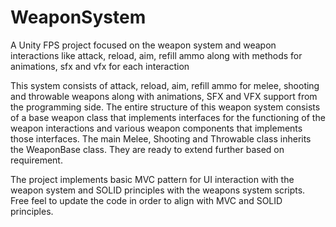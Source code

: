 # WeaponSystem
A Unity FPS project focused on the weapon system and weapon interactions like attack, reload, aim, refill ammo along with methods for animations, sfx and vfx for each interaction

This system consists of attack, reload, aim, refill ammo for melee, shooting and throwable weapons along with animations, SFX and VFX support from the programming side.
The entire structure of this weapon system consists of a base weapon class that implements interfaces for the functioning of the weapon interactions and various weapon components that implements those interfaces.
The main Melee, Shooting and Throwable class inherits the WeaponBase class. They are ready to extend further based on requirement.

The project implements basic MVC pattern for UI interaction with the weapon system and SOLID principles with the weapons system scripts. 
Free feel to update the code in order to align with MVC and SOLID principles.
